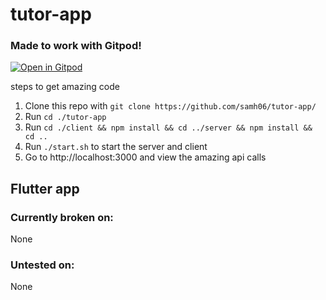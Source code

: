 # tutor-app
### Made to work with Gitpod!
[![Open in Gitpod](https://gitpod.io/button/open-in-gitpod.svg)](https://gitpod.io/#https://github.com/samh06/tutor-app)

steps to get amazing code

1. Clone this repo with `git clone https://github.com/samh06/tutor-app/`
2. Run `cd ./tutor-app`
3. Run `cd ./client && npm install && cd ../server && npm install && cd ..`
4. Run `./start.sh` to start the server and client
5. Go to http://localhost:3000 and view the amazing api calls

## Flutter app

### Currently broken on:
None

### Untested on:
None
